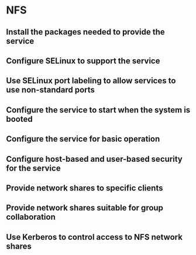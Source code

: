 # NFS

## Install the packages needed to provide the service

## Configure SELinux to support the service

## Use SELinux port labeling to allow services to use non-standard ports

## Configure the service to start when the system is booted

## Configure the service for basic operation

## Configure host-based and user-based security for the service

## Provide network shares to specific clients

## Provide network shares suitable for group collaboration

## Use Kerberos to control access to NFS network shares
